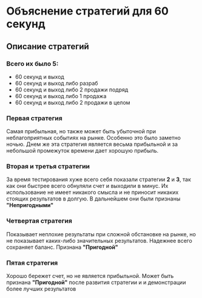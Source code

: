 # Объяснение стратегий для 60 секунд


## Описание стратегий
### Всего их было **5**:
* 60 секунд и выход
* 60 секунд и выход либо разраб
* 60 секунд и выход либо 2 продажи подряд
* 60 секунд и выход либо 1 продажа
* 60 секунд и выход либо 2 продажи в целом



### **Первая стратегия** 

Самая прибыльная, но также может быть убыточной при неблагоприятных
событиях на рынке. Особенно это было заметно ночью. Днем же эта стратегия является весьма прибыльной
и за небольшой промежуток времени дает хорошую прибыль. 


### **Вторая и третья стратегии** 
За время тестирования хуже всего себя показали стратегии **2** и **3**, так как они быстрее всего
обнуляли счет и выходили в минус. Их использование не имеет никакого смысла и 
не приносит никаких стоящих результатов в долгую. В дальнейшем они были признаны **"Непригодными"**


### **Четвертая стратегия** 
Показывает неплохие результаты при сложной обстановке на рынке, но не показывает каких-либо значительных результатов.
Надежнее всего сохраняет баланс. Признана **"Пригодной"**

### **Пятая стратегия** 
Хорошо бережет счет, но не является прибыльной. Может быть признана **"Пригодной"** после развития стратегии и 
и демонстрации более лучших результатов